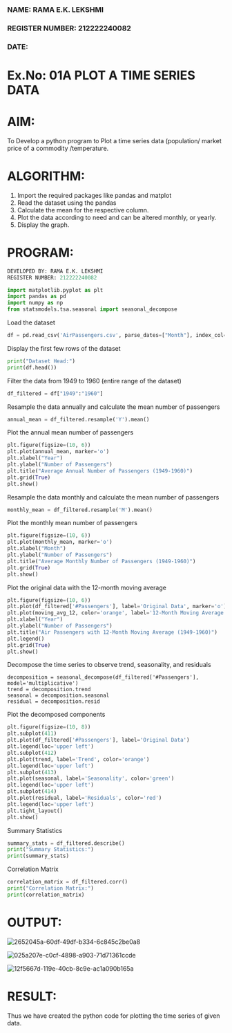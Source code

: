 ### NAME:  RAMA E.K. LEKSHMI
### REGISTER NUMBER: 212222240082
###  DATE: 
# Ex.No: 01A PLOT A TIME SERIES DATA


# AIM:
To Develop a python program to Plot a time series data (population/ market price of a commodity
/temperature.
# ALGORITHM:
1. Import the required packages like pandas and matplot
2. Read the dataset using the pandas
3. Calculate the mean for the respective column.
4. Plot the data according to need and can be altered monthly, or yearly.
5. Display the graph.
# PROGRAM:
```python
DEVELOPED BY: RAMA E.K. LEKSHMI
REGISTER NUMBER: 212222240082
```
```python
import matplotlib.pyplot as plt
import pandas as pd
import numpy as np
from statsmodels.tsa.seasonal import seasonal_decompose
```
Load the dataset
 ```python
df = pd.read_csv('AirPassengers.csv', parse_dates=["Month"], index_col="Month")
```
Display the first few rows of the dataset
```python
print("Dataset Head:")
print(df.head())
```
Filter the data from 1949 to 1960 (entire range of the dataset)
```python
df_filtered = df["1949":"1960"]
```
Resample the data annually and calculate the mean number of passengers
```python
annual_mean = df_filtered.resample('Y').mean()
```
Plot the annual mean number of passengers
```python
plt.figure(figsize=(10, 6))
plt.plot(annual_mean, marker='o')
plt.xlabel("Year")
plt.ylabel("Number of Passengers")
plt.title("Average Annual Number of Passengers (1949-1960)")
plt.grid(True)
plt.show()
```
Resample the data monthly and calculate the mean number of passengers
```python
monthly_mean = df_filtered.resample('M').mean()
```
Plot the monthly mean number of passengers
```python
plt.figure(figsize=(10, 6))
plt.plot(monthly_mean, marker='o')
plt.xlabel("Month")
plt.ylabel("Number of Passengers")
plt.title("Average Monthly Number of Passengers (1949-1960)")
plt.grid(True)
plt.show()
```

Plot the original data with the 12-month moving average
```python
plt.figure(figsize=(10, 6))
plt.plot(df_filtered['#Passengers'], label='Original Data', marker='o')
plt.plot(moving_avg_12, color='orange', label='12-Month Moving Average', linewidth=3)
plt.xlabel("Year")
plt.ylabel("Number of Passengers")
plt.title("Air Passengers with 12-Month Moving Average (1949-1960)")
plt.legend()
plt.grid(True)
plt.show()
```
Decompose the time series to observe trend, seasonality, and residuals
```
decomposition = seasonal_decompose(df_filtered['#Passengers'], model='multiplicative')
trend = decomposition.trend
seasonal = decomposition.seasonal
residual = decomposition.resid
```
Plot the decomposed components
```python
plt.figure(figsize=(10, 8))
plt.subplot(411)
plt.plot(df_filtered['#Passengers'], label='Original Data')
plt.legend(loc='upper left')
plt.subplot(412)
plt.plot(trend, label='Trend', color='orange')
plt.legend(loc='upper left')
plt.subplot(413)
plt.plot(seasonal, label='Seasonality', color='green')
plt.legend(loc='upper left')
plt.subplot(414)
plt.plot(residual, label='Residuals', color='red')
plt.legend(loc='upper left')
plt.tight_layout()
plt.show()
```
Summary Statistics
```python
summary_stats = df_filtered.describe()
print("Summary Statistics:")
print(summary_stats)
```
Correlation Matrix
```python
correlation_matrix = df_filtered.corr()
print("Correlation Matrix:")
print(correlation_matrix)
```
# OUTPUT:

![2652045a-60df-49df-b334-6c845c2be0a8](https://github.com/user-attachments/assets/89af29cd-2221-4524-a311-e14d2752feb9)

![025a207e-c0cf-4898-a903-71d71361ccde](https://github.com/user-attachments/assets/2e4a5878-4327-422b-babf-4c4ea43b7047)

![12f5667d-119e-40cb-8c9e-ac1a090b165a](https://github.com/user-attachments/assets/aa6ef876-7a12-41dd-8bec-497fea4e28c3)



# RESULT:
Thus we have created the python code for plotting the time series of given data.




